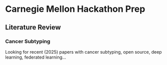 # Carnegie Mellon Hackathon Prep

## Literature Review

### Cancer Subtyping

Looking for recent (2025) papers with cancer subtyping, open source, deep learning, federated learning...
